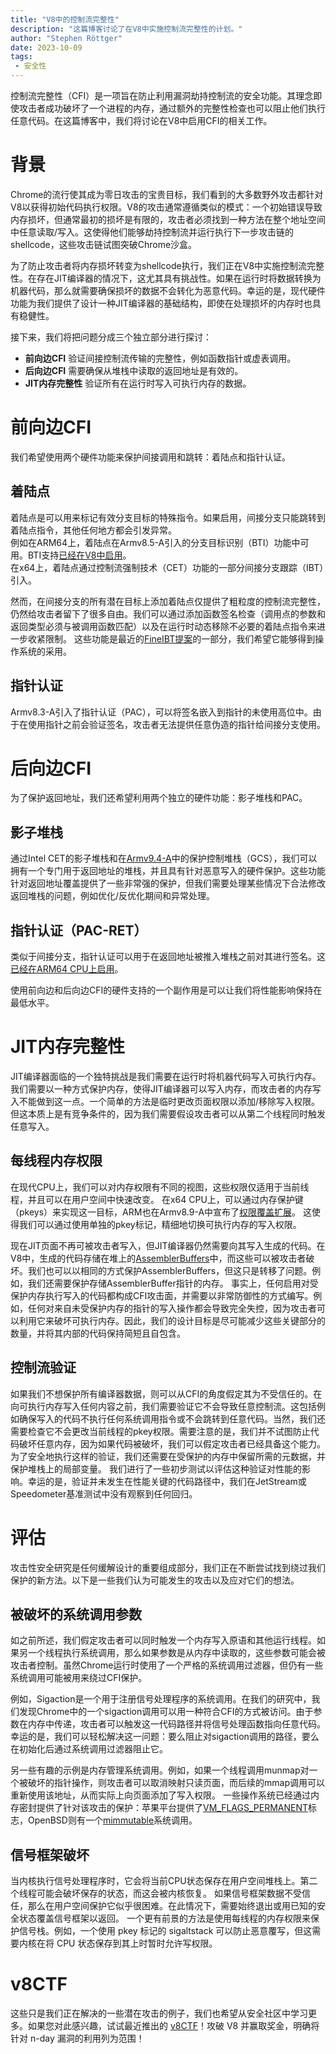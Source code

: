```yaml
---
title: "V8中的控制流完整性"
description: "这篇博客讨论了在V8中实施控制流完整性的计划。"
author: "Stephen Röttger"
date: 2023-10-09
tags: 
 - 安全性
---
```

控制流完整性（CFI）是一项旨在防止利用漏洞劫持控制流的安全功能。其理念即使攻击者成功破坏了一个进程的内存，通过额外的完整性检查也可以阻止他们执行任意代码。在这篇博客中，我们将讨论在V8中启用CFI的相关工作。

<!--truncate-->
# 背景

Chrome的流行使其成为零日攻击的宝贵目标，我们看到的大多数野外攻击都针对V8以获得初始代码执行权限。V8的攻击通常遵循类似的模式：一个初始错误导致内存损坏，但通常最初的损坏是有限的，攻击者必须找到一种方法在整个地址空间中任意读取/写入。这使得他们能够劫持控制流并运行执行下一步攻击链的shellcode，这些攻击链试图突破Chrome沙盒。


为了防止攻击者将内存损坏转变为shellcode执行，我们正在V8中实施控制流完整性。在存在JIT编译器的情况下，这尤其具有挑战性。如果在运行时将数据转换为机器代码，那么就需要确保损坏的数据不会转化为恶意代码。幸运的是，现代硬件功能为我们提供了设计一种JIT编译器的基础结构，即使在处理损坏的内存时也具有稳健性。


接下来，我们将把问题分成三个独立部分进行探讨：

- **前向边CFI** 验证间接控制流传输的完整性，例如函数指针或虚表调用。
- **后向边CFI** 需要确保从堆栈中读取的返回地址是有效的。
- **JIT内存完整性** 验证所有在运行时写入可执行内存的数据。

# 前向边CFI

我们希望使用两个硬件功能来保护间接调用和跳转：着陆点和指针认证。


## 着陆点

着陆点是可以用来标记有效分支目标的特殊指令。如果启用，间接分支只能跳转到着陆点指令，其他任何地方都会引发异常。  
例如在ARM64上，着陆点在Armv8.5-A引入的分支目标识别（BTI）功能中可用。BTI支持[已经在V8中启用](https://bugs.chromium.org/p/chromium/issues/detail?id=1145581)。  
在x64上，着陆点通过控制流强制技术（CET）功能的一部分间接分支跟踪（IBT）引入。


然而，在间接分支的所有潜在目标上添加着陆点仅提供了粗粒度的控制流完整性，仍然给攻击者留下了很多自由。我们可以通过添加函数签名检查（调用点的参数和返回类型必须与被调用函数匹配）以及在运行时动态移除不必要的着陆点指令来进一步收紧限制。
这些功能是最近的[FineIBT提案](https://arxiv.org/abs/2303.16353)的一部分，我们希望它能够得到操作系统的采用。

## 指针认证

Armv8.3-A引入了指针认证（PAC），可以将签名嵌入到指针的未使用高位中。由于在使用指针之前会验证签名，攻击者无法提供任意伪造的指针给间接分支使用。

# 后向边CFI

为了保护返回地址，我们还希望利用两个独立的硬件功能：影子堆栈和PAC。

## 影子堆栈

通过Intel CET的影子堆栈和在[Armv9.4-A](https://community.arm.com/arm-community-blogs/b/architectures-and-processors-blog/posts/arm-a-profile-architecture-2022)中的保护控制堆栈（GCS），我们可以拥有一个专门用于返回地址的堆栈，并且具有针对恶意写入的硬件保护。这些功能针对返回地址覆盖提供了一些非常强的保护，但我们需要处理某些情况下合法修改返回堆栈的问题，例如优化/反优化期间和异常处理。

## 指针认证（PAC-RET）

类似于间接分支，指针认证可以用于在返回地址被推入堆栈之前对其进行签名。这[已经在ARM64 CPU上启用](https://bugs.chromium.org/p/chromium/issues/detail?id=919548)。


使用前向边和后向边CFI的硬件支持的一个副作用是可以让我们将性能影响保持在最低水平。

# JIT内存完整性

JIT编译器面临的一个独特挑战是我们需要在运行时将机器代码写入可执行内存。我们需要以一种方式保护内存，使得JIT编译器可以写入内存，而攻击者的内存写入不能做到这一点。一个简单的方法是临时更改页面权限以添加/移除写入权限。但这本质上是有竞争条件的，因为我们需要假设攻击者可以从第二个线程同时触发任意写入。


## 每线程内存权限

在现代CPU上，我们可以对内存权限有不同的视图，这些权限仅适用于当前线程，并且可以在用户空间中快速改变。
在x64 CPU上，可以通过内存保护键（pkeys）来实现这一目标，ARM也在Armv8.9-A中宣布了[权限覆盖扩展](https://community.arm.com/arm-community-blogs/b/architectures-and-processors-blog/posts/arm-a-profile-architecture-2022)。
这使得我们可以通过使用单独的pkey标记，精细地切换可执行内存的写入权限。


现在JIT页面不再可被攻击者写入，但JIT编译器仍然需要向其写入生成的代码。在V8中，生成的代码存储在堆上的[AssemblerBuffers](https://source.chromium.org/chromium/chromium/src/+/main:v8/src/codegen/assembler.h;l=255;drc=064b9a7903b793734b6c03a86ee53a2dc85f0f80)中，而这些可以被攻击者破坏。我们也可以以相同的方式保护AssemblerBuffers，但这只是转移了问题。例如，我们还需要保护存储AssemblerBuffer指针的内存。
事实上，任何启用对受保护内存执行写入的代码都构成CFI攻击面，并需要以非常防御性的方式编写。例如，任何对来自未受保护内存的指针的写入操作都会导致完全失控，因为攻击者可以利用它来破坏可执行内存。因此，我们的设计目标是尽可能减少这些关键部分的数量，并将其内部的代码保持简短且自包含。

## 控制流验证

如果我们不想保护所有编译器数据，则可以从CFI的角度假定其为不受信任的。在向可执行内存写入任何内容之前，我们需要验证它不会导致任意控制流。这包括例如确保写入的代码不执行任何系统调用指令或不会跳转到任意代码。当然，我们还需要检查它不会更改当前线程的pkey权限。需要注意的是，我们并不试图防止代码破坏任意内存，因为如果代码被破坏，我们可以假定攻击者已经具备这个能力。
为了安全地执行这样的验证，我们还需要在受保护的内存中保留所需的元数据，并保护堆栈上的局部变量。
我们进行了一些初步测试以评估这种验证对性能的影响。幸运的是，验证并未发生在性能关键的代码路径中，我们在JetStream或Speedometer基准测试中没有观察到任何回归。

# 评估

攻击性安全研究是任何缓解设计的重要组成部分，我们正在不断尝试找到绕过我们保护的新方法。以下是一些我们认为可能发生的攻击以及应对它们的想法。

## 被破坏的系统调用参数

如之前所述，我们假定攻击者可以同时触发一个内存写入原语和其他运行线程。如果另一个线程执行系统调用，那么如果参数是从内存中读取的，这些参数可能会被攻击者控制。虽然Chrome运行时使用了一个严格的系统调用过滤器，但仍有一些系统调用可能被用来绕过CFI保护。


例如，Sigaction是一个用于注册信号处理程序的系统调用。在我们的研究中，我们发现Chrome中的一个sigaction调用可以用一种符合CFI的方式被访问。由于参数在内存中传递，攻击者可以触发这一代码路径并将信号处理函数指向任意代码。幸运的是，我们可以轻松解决这一问题：要么阻止对sigaction调用的路径，要么在初始化后通过系统调用过滤器阻止它。


另一些有趣的示例是内存管理系统调用。例如，如果一个线程调用munmap对一个被破坏的指针操作，则攻击者可以取消映射只读页面，而后续的mmap调用可以重新使用该地址，从而实际上向页面添加了写入权限。
一些操作系统已经通过内存密封提供了针对该攻击的保护：苹果平台提供了[VM\_FLAGS\_PERMANENT](https://github.com/apple-oss-distributions/xnu/blob/1031c584a5e37aff177559b9f69dbd3c8c3fd30a/osfmk/mach/vm_statistics.h#L274)标志，OpenBSD则有一个[mimmutable](https://man.openbsd.org/mimmutable.2)系统调用。

## 信号框架破坏

当内核执行信号处理程序时，它会将当前CPU状态保存在用户空间堆栈上。第二个线程可能会破坏保存的状态，而这会被内核恢复。
如果信号框架数据不受信任，那么在用户空间保护它似乎很困难。在此情况下，需要始终退出或用已知的安全状态覆盖信号框架以返回。
一个更有前景的方法是使用每线程的内存权限来保护信号栈。例如，一个使用 pkey 标记的 sigaltstack 可以防止恶意覆写，但这需要内核在将 CPU 状态保存到其上时暂时允许写权限。

# v8CTF

这些只是我们正在解决的一些潜在攻击的例子，我们也希望从安全社区中学习更多。如果您对此感兴趣，试试最近推出的 [v8CTF](https://security.googleblog.com/2023/10/expanding-our-exploit-reward-program-to.html)！攻破 V8 并赢取奖金，明确将针对 n-day 漏洞的利用列为范围！
